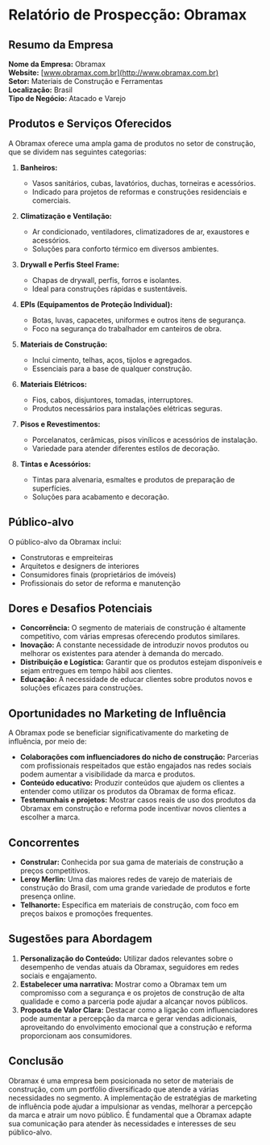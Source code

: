 # Relatório de Prospecção: Obramax

## Resumo da Empresa
**Nome da Empresa:** Obramax  
**Website:** [www.obramax.com.br](http://www.obramax.com.br)  
**Setor:** Materiais de Construção e Ferramentas  
**Localização:** Brasil  
**Tipo de Negócio:** Atacado e Varejo  

## Produtos e Serviços Oferecidos
A Obramax oferece uma ampla gama de produtos no setor de construção, que se dividem nas seguintes categorias:

1. **Banheiros:**
   - Vasos sanitários, cubas, lavatórios, duchas, torneiras e acessórios.
   - Indicado para projetos de reformas e construções residenciais e comerciais.

2. **Climatização e Ventilação:**
   - Ar condicionado, ventiladores, climatizadores de ar, exaustores e acessórios.
   - Soluções para conforto térmico em diversos ambientes.

3. **Drywall e Perfis Steel Frame:**
   - Chapas de drywall, perfis, forros e isolantes.
   - Ideal para construções rápidas e sustentáveis.

4. **EPIs (Equipamentos de Proteção Individual):**
   - Botas, luvas, capacetes, uniformes e outros itens de segurança.
   - Foco na segurança do trabalhador em canteiros de obra.

5. **Materiais de Construção:**
   - Inclui cimento, telhas, aços, tijolos e agregados.
   - Essenciais para a base de qualquer construção.

6. **Materiais Elétricos:**
   - Fios, cabos, disjuntores, tomadas, interruptores.
   - Produtos necessários para instalações elétricas seguras.

7. **Pisos e Revestimentos:**
   - Porcelanatos, cerâmicas, pisos vinílicos e acessórios de instalação.
   - Variedade para atender diferentes estilos de decoração.

8. **Tintas e Acessórios:**
   - Tintas para alvenaria, esmaltes e produtos de preparação de superfícies.
   - Soluções para acabamento e decoração.

## Público-alvo
O público-alvo da Obramax inclui:
- Construtoras e empreiteiras
- Arquitetos e designers de interiores
- Consumidores finais (proprietários de imóveis)
- Profissionais do setor de reforma e manutenção

## Dores e Desafios Potenciais
- **Concorrência:** O segmento de materiais de construção é altamente competitivo, com várias empresas oferecendo produtos similares.
- **Inovação:** A constante necessidade de introduzir novos produtos ou melhorar os existentes para atender à demanda do mercado.
- **Distribuição e Logística:** Garantir que os produtos estejam disponíveis e sejam entregues em tempo hábil aos clientes. 
- **Educação:** A necessidade de educar clientes sobre produtos novos e soluções eficazes para construções.

## Oportunidades no Marketing de Influência
A Obramax pode se beneficiar significativamente do marketing de influência, por meio de:
- **Colaborações com influenciadores do nicho de construção:** Parcerias com profissionais respeitados que estão engajados nas redes sociais podem aumentar a visibilidade da marca e produtos.
- **Conteúdo educativo:** Produzir conteúdos que ajudem os clientes a entender como utilizar os produtos da Obramax de forma eficaz.
- **Testemunhais e projetos:** Mostrar casos reais de uso dos produtos da Obramax em construção e reforma pode incentivar novos clientes a escolher a marca.

## Concorrentes
- **Constrular:** Conhecida por sua gama de materiais de construção a preços competitivos.
- **Leroy Merlin:** Uma das maiores redes de varejo de materiais de construção do Brasil, com uma grande variedade de produtos e forte presença online.
- **Telhanorte:** Específica em materiais de construção, com foco em preços baixos e promoções frequentes.

## Sugestões para Abordagem
1. **Personalização do Conteúdo:** Utilizar dados relevantes sobre o desempenho de vendas atuais da Obramax, seguidores em redes sociais e engajamento.
2. **Estabelecer uma narrativa:** Mostrar como a Obramax tem um compromisso com a segurança e os projetos de construção de alta qualidade e como a parceria pode ajudar a alcançar novos públicos.
3. **Proposta de Valor Clara:** Destacar como a ligação com influenciadores pode aumentar a percepção da marca e gerar vendas adicionais, aproveitando do envolvimento emocional que a construção e reforma proporcionam aos consumidores.

## Conclusão
Obramax é uma empresa bem posicionada no setor de materiais de construção, com um portfólio diversificado que atende a várias necessidades no segmento. A implementação de estratégias de marketing de influência pode ajudar a impulsionar as vendas, melhorar a percepção da marca e atrair um novo público. É fundamental que a Obramax adapte sua comunicação para atender às necessidades e interesses de seu público-alvo.